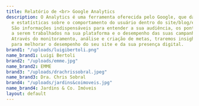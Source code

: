 ```yaml
---
title: Relatório de <br> Google Analytics
description: O Analytics é uma ferramenta oferecida pelo Google, que dá acesso a gráficos
  e estatísticas sobre o comportamento do usuário dentro do site/blog/e-commerce.
  São informações indispensáveis para entender a sua audiência, os pontos fortes e
  a serem trabalhados na sua plataforma e o desempenho das suas campanhas e ações.
  Através do monitoramento, análise e criação de metas, traremos insights e estratégias
  para melhorar o desempenho do seu site e da sua presença digital.
brand1: "/uploads/luigibertoli.png"
name_brand1: Luigi Bertoli
brand2: "/uploads/emme.jpg"
name_brand2: EMME
brand3: "/uploads/drachrissobral.jpeg"
name_brand3: Dra. Chris Sobral
brand4: "/uploads/jardins&coimoveis.jpg"
name_brand4: Jardins & Co. Imóveis
layout: default
---
```


